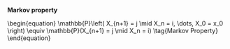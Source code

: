 **Markov property**


\begin{equation}
\mathbb{P}\left( X_{n+1} = j \mid X_n = i, \dots, X_0 = x_0 \right) \equiv \mathbb{P}(X_{n+1} = j \mid X_n = i) \tag{Markov Property}
\end{equation}